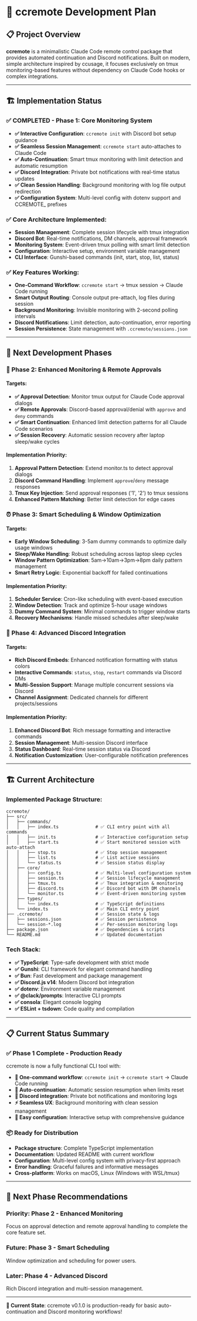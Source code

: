 # 🚀 ccremote Development Plan

## 📋 **Project Overview**

**ccremote** is a minimalistic Claude Code remote control package that provides automated continuation and Discord notifications. Built on modern, simple architecture inspired by ccusage, it focuses exclusively on tmux monitoring-based features without dependency on Claude Code hooks or complex integrations.

---

## 🏗️ **Implementation Status**

### **✅ COMPLETED - Phase 1: Core Monitoring System**

- **✅ Interactive Configuration**: `ccremote init` with Discord bot setup guidance
- **✅ Seamless Session Management**: `ccremote start` auto-attaches to Claude Code
- **✅ Auto-Continuation**: Smart tmux monitoring with limit detection and automatic resumption
- **✅ Discord Integration**: Private bot notifications with real-time status updates
- **✅ Clean Session Handling**: Background monitoring with log file output redirection
- **✅ Configuration System**: Multi-level config with dotenv support and CCREMOTE_ prefixes

### **✅ Core Architecture Implemented:**

- **Session Management**: Complete session lifecycle with tmux integration
- **Discord Bot**: Real-time notifications, DM channels, approval framework
- **Monitoring System**: Event-driven tmux polling with smart limit detection
- **Configuration**: Interactive setup, environment variable management
- **CLI Interface**: Gunshi-based commands (init, start, stop, list, status)

### **✅ Key Features Working:**

- **One-Command Workflow**: `ccremote start` → tmux session → Claude Code running
- **Smart Output Routing**: Console output pre-attach, log files during session
- **Background Monitoring**: Invisible monitoring with 2-second polling intervals
- **Discord Notifications**: Limit detection, auto-continuation, error reporting
- **Session Persistence**: State management with `.ccremote/sessions.json`

---

## 🎯 **Next Development Phases**

### **🔄 Phase 2: Enhanced Monitoring & Remote Approvals**

#### **Targets:**
- **✅ Approval Detection**: Monitor tmux output for Claude Code approval dialogs
- **✅ Remote Approvals**: Discord-based approval/denial with `approve` and `deny` commands
- **✅ Smart Continuation**: Enhanced limit detection patterns for all Claude Code scenarios
- **✅ Session Recovery**: Automatic session recovery after laptop sleep/wake cycles

#### **Implementation Priority:**
1. **Approval Pattern Detection**: Extend monitor.ts to detect approval dialogs
2. **Discord Command Handling**: Implement `approve`/`deny` message responses
3. **Tmux Key Injection**: Send approval responses ('1', '2') to tmux sessions
4. **Enhanced Pattern Matching**: Better limit detection for edge cases

### **⏰ Phase 3: Smart Scheduling & Window Optimization**

#### **Targets:**
- **Early Window Scheduling**: 3-5am dummy commands to optimize daily usage windows
- **Sleep/Wake Handling**: Robust scheduling across laptop sleep cycles
- **Window Pattern Optimization**: 5am→10am→3pm→8pm daily pattern management
- **Smart Retry Logic**: Exponential backoff for failed continuations

#### **Implementation Priority:**
1. **Scheduler Service**: Cron-like scheduling with event-based execution
2. **Window Detection**: Track and optimize 5-hour usage windows
3. **Dummy Command System**: Minimal commands to trigger window starts
4. **Recovery Mechanisms**: Handle missed schedules after sleep/wake

### **📱 Phase 4: Advanced Discord Integration**

#### **Targets:**
- **Rich Discord Embeds**: Enhanced notification formatting with status colors
- **Interactive Commands**: `status`, `stop`, `restart` commands via Discord DMs
- **Multi-Session Support**: Manage multiple concurrent sessions via Discord
- **Channel Assignment**: Dedicated channels for different projects/sessions

#### **Implementation Priority:**
1. **Enhanced Discord Bot**: Rich message formatting and interactive commands
2. **Session Management**: Multi-session Discord interface
3. **Status Dashboard**: Real-time session status via Discord
4. **Notification Customization**: User-configurable notification preferences

---

## 🏗️ **Current Architecture**

### **Implemented Package Structure:**

```
ccremote/
├── src/
│   ├── commands/
│   │   ├── index.ts              # ✅ CLI entry point with all commands
│   │   ├── init.ts               # ✅ Interactive configuration setup
│   │   ├── start.ts              # ✅ Start monitored session with auto-attach
│   │   ├── stop.ts               # ✅ Stop session management
│   │   ├── list.ts               # ✅ List active sessions
│   │   └── status.ts             # ✅ Session status display
│   ├── core/
│   │   ├── config.ts             # ✅ Multi-level configuration system
│   │   ├── session.ts            # ✅ Session lifecycle management
│   │   ├── tmux.ts               # ✅ Tmux integration & monitoring
│   │   ├── discord.ts            # ✅ Discord bot with DM channels
│   │   └── monitor.ts            # ✅ Event-driven monitoring system
│   ├── types/
│   │   └── index.ts              # ✅ TypeScript definitions
│   └── index.ts                  # ✅ Main CLI entry point
├── .ccremote/                    # ✅ Session state & logs
│   ├── sessions.json             # ✅ Session persistence
│   └── session-*.log             # ✅ Per-session monitoring logs
├── package.json                  # ✅ Dependencies & scripts
└── README.md                     # ✅ Updated documentation
```

### **Tech Stack:**

- **✅ TypeScript**: Type-safe development with strict mode
- **✅ Gunshi**: CLI framework for elegant command handling  
- **✅ Bun**: Fast development and package management
- **✅ Discord.js v14**: Modern Discord bot integration
- **✅ dotenv**: Environment variable management
- **✅ @clack/prompts**: Interactive CLI prompts
- **✅ consola**: Elegant console logging
- **✅ ESLint + tsdown**: Code quality and compilation

---

## 📋 **Current Status Summary**

### **✅ Phase 1 Complete - Production Ready**

ccremote is now a fully functional CLI tool with:

- **🚀 One-command workflow**: `ccremote init` → `ccremote start` → Claude Code running
- **🔄 Auto-continuation**: Automatic session resumption when limits reset
- **📱 Discord integration**: Private bot notifications and monitoring logs
- **⚡ Seamless UX**: Background monitoring with clean session management
- **🔧 Easy configuration**: Interactive setup with comprehensive guidance

### **📦 Ready for Distribution**

- **Package structure**: Complete TypeScript implementation
- **Documentation**: Updated README with current workflow
- **Configuration**: Multi-level config system with privacy-first approach
- **Error handling**: Graceful failures and informative messages
- **Cross-platform**: Works on macOS, Linux (Windows with WSL/tmux)

---

## 🎯 **Next Phase Recommendations**

### **Priority: Phase 2 - Enhanced Monitoring**
Focus on approval detection and remote approval handling to complete the core feature set.

### **Future: Phase 3 - Smart Scheduling** 
Window optimization and scheduling for power users.

### **Later: Phase 4 - Advanced Discord**
Rich Discord integration and multi-session management.

---

**🎉 Current State**: ccremote v0.1.0 is production-ready for basic auto-continuation and Discord monitoring workflows!
